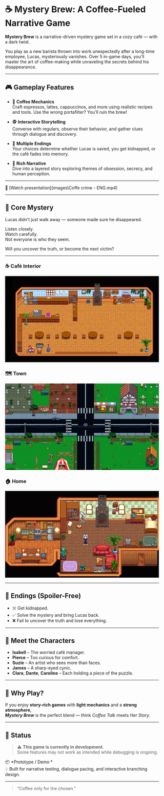 # ☕ Mystery Brew: A Coffee-Fueled Narrative Game

**Mystery Brew** is a narrative-driven mystery game set in a cozy café — with a dark twist.

You play as a new barista thrown into work unexpectedly after a long-time employee, Lucas, mysteriously vanishes. Over 5 in-game days, you'll master the art of coffee-making while unraveling the secrets behind his disappearance.

---

## 🎮 Gameplay Features

- 🧋 **Coffee Mechanics**  
  Craft espressos, lattes, cappuccinos, and more using realistic recipes and tools. Use the wrong portafilter? You’ll ruin the brew!

- 🕵️ **Interactive Storytelling**  
  Converse with regulars, observe their behavior, and gather clues through dialogue and discovery.

- 🔄 **Multiple Endings**  
  Your choices determine whether Lucas is saved, you get kidnapped, or the café fades into memory.

- 📖 **Rich Narrative**  
  Dive into a layered story exploring themes of obsession, secrecy, and human perception.

---

🎥 [Watch presentation](images\Coffe crime  - ENG.mp4)

---

## 🧩 Core Mystery

Lucas didn’t just walk away — someone made sure he disappeared.

Listen closely.  
Watch carefully.  
Not everyone is who they seem.

Will you uncover the truth, or become the next victim?

---

### ☕ Café Interior
![Café Interior](images/caffe.png)

### 🗺️ Town
![Town](images/town.png)

### 🏠 Home
![Home](images/home.png)

---
## 🧃 Endings (Spoiler-Free)

- ☠️ Get kidnapped.
- ✅ Solve the mystery and bring Lucas back.
- ❌ Fail to uncover the truth and lose everything.

---

## 👥 Meet the Characters

- **Isabell** – The worried café manager.  
- **Pierce** – Too curious for comfort.  
- **Suzie** – An artist who sees more than faces.  
- **James** – A sharp-eyed cynic.  
- **Clara**, **Dante**, **Caroline** – Each holding a piece of the puzzle.

---

## 🎯 Why Play?

If you enjoy **story-rich games** with **light mechanics** and a **strong atmosphere**,  
_**Mystery Brew**_ is the perfect blend — think *Coffee Talk* meets *Her Story*.

---

## 🔧 Status

> ⚠️ **This game is currently in development.**  
> Some features may not work as intended while debugging is ongoing.

📦 *Prototype / Demo *  
💡 Built for narrative testing, dialogue pacing, and interactive branching design.

---

> “Coffee only for the chosen.”
